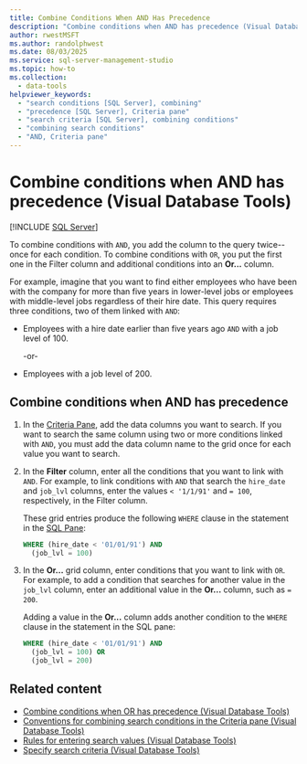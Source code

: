 ```yaml
---
title: Combine Conditions When AND Has Precedence
description: "Combine conditions when AND has precedence (Visual Database Tools)"
author: rwestMSFT
ms.author: randolphwest
ms.date: 08/03/2025
ms.service: sql-server-management-studio
ms.topic: how-to
ms.collection:
  - data-tools
helpviewer_keywords:
  - "search conditions [SQL Server], combining"
  - "precedence [SQL Server], Criteria pane"
  - "search criteria [SQL Server], combining conditions"
  - "combining search conditions"
  - "AND, Criteria pane"
---
```


# Combine conditions when AND has precedence (Visual Database Tools)

[!INCLUDE [SQL Server](../includes/applies-to-version/sqlserver.md)]

To combine conditions with `AND`, you add the column to the query twice--once for each condition. To combine conditions with `OR`, you put the first one in the Filter column and additional conditions into an **Or...** column.

For example, imagine that you want to find either employees who have been with the company for more than five years in lower-level jobs or employees with middle-level jobs regardless of their hire date. This query requires three conditions, two of them linked with `AND`:

- Employees with a hire date earlier than five years ago `AND` with a job level of 100.

  -or-

- Employees with a job level of 200.

## Combine conditions when AND has precedence

1. In the [Criteria Pane](criteria-pane-visual-database-tools.md), add the data columns you want to search. If you want to search the same column using two or more conditions linked with `AND`, you must add the data column name to the grid once for each value you want to search.

1. In the **Filter** column, enter all the conditions that you want to link with `AND`. For example, to link conditions with `AND` that search the `hire_date` and `job_lvl` columns, enter the values `< '1/1/91'` and `= 100`, respectively, in the Filter column.

   These grid entries produce the following `WHERE` clause in the statement in the [SQL Pane](sql-pane-visual-database-tools.md):

   ```sql
   WHERE (hire_date < '01/01/91') AND
     (job_lvl = 100)
   ```

1. In the **Or...** grid column, enter conditions that you want to link with `OR`. For example, to add a condition that searches for another value in the `job_lvl` column, enter an additional value in the **Or...** column, such as `= 200`.

   Adding a value in the **Or...** column adds another condition to the `WHERE` clause in the statement in the SQL pane:

   ```sql
   WHERE (hire_date < '01/01/91') AND
     (job_lvl = 100) OR
     (job_lvl = 200)
   ```

## Related content

- [Combine conditions when OR has precedence (Visual Database Tools)](combine-conditions-when-or-has-precedence-visual-database-tools.md)
- [Conventions for combining search conditions in the Criteria pane (Visual Database Tools)](conventions-combine-search-conditions-in-criteria-pane-visual-db-tools.md)
- [Rules for entering search values (Visual Database Tools)](rules-for-entering-search-values-visual-database-tools.md)
- [Specify search criteria (Visual Database Tools)](specify-search-criteria-visual-database-tools.md)

